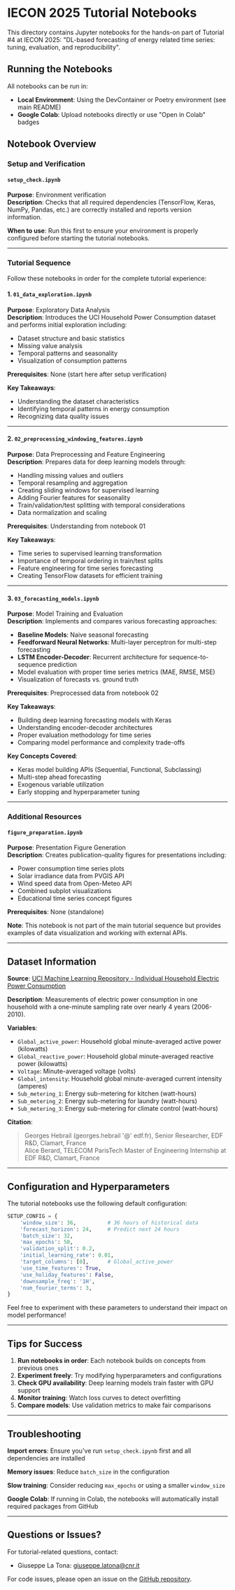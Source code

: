 # IECON 2025 Tutorial Notebooks

This directory contains Jupyter notebooks for the hands-on part of Tutorial #4 at IECON 2025: "DL-based forecasting of energy related time series: tuning, evaluation, and reproducibility".

## Running the Notebooks

All notebooks can be run in:
- **Local Environment**: Using the DevContainer or Poetry environment (see main README)
- **Google Colab**: Upload notebooks directly or use "Open in Colab" badges

## Notebook Overview

### Setup and Verification

#### `setup_check.ipynb`
**Purpose**: Environment verification  
**Description**: Checks that all required dependencies (TensorFlow, Keras, NumPy, Pandas, etc.) are correctly installed and reports version information.

**When to use**: Run this first to ensure your environment is properly configured before starting the tutorial notebooks.

---

### Tutorial Sequence

Follow these notebooks in order for the complete tutorial experience:

#### 1. `01_data_exploration.ipynb`
**Purpose**: Exploratory Data Analysis  
**Description**: Introduces the UCI Household Power Consumption dataset and performs initial exploration including:
- Dataset structure and basic statistics
- Missing value analysis
- Temporal patterns and seasonality
- Visualization of consumption patterns

**Prerequisites**: None (start here after setup verification)

**Key Takeaways**: 
- Understanding the dataset characteristics
- Identifying temporal patterns in energy consumption
- Recognizing data quality issues

---

#### 2. `02_preprocessing_windowing_features.ipynb`
**Purpose**: Data Preprocessing and Feature Engineering  
**Description**: Prepares data for deep learning models through:
- Handling missing values and outliers
- Temporal resampling and aggregation
- Creating sliding windows for supervised learning
- Adding Fourier features for seasonality
- Train/validation/test splitting with temporal considerations
- Data normalization and scaling

**Prerequisites**: Understanding from notebook 01

**Key Takeaways**:
- Time series to supervised learning transformation
- Importance of temporal ordering in train/test splits
- Feature engineering for time series forecasting
- Creating TensorFlow datasets for efficient training

---

#### 3. `03_forecasting_models.ipynb`
**Purpose**: Model Training and Evaluation  
**Description**: Implements and compares various forecasting approaches:
- **Baseline Models**: Naive seasonal forecasting
- **Feedforward Neural Networks**: Multi-layer perceptron for multi-step forecasting
- **LSTM Encoder-Decoder**: Recurrent architecture for sequence-to-sequence prediction
- Model evaluation with proper time series metrics (MAE, RMSE, MSE)
- Visualization of forecasts vs. ground truth

**Prerequisites**: Preprocessed data from notebook 02

**Key Takeaways**:
- Building deep learning forecasting models with Keras
- Understanding encoder-decoder architectures
- Proper evaluation methodology for time series
- Comparing model performance and complexity trade-offs

**Key Concepts Covered**:
- Keras model building APIs (Sequential, Functional, Subclassing)
- Multi-step ahead forecasting
- Exogenous variable utilization
- Early stopping and hyperparameter tuning

---

### Additional Resources

#### `figure_preparation.ipynb`
**Purpose**: Presentation Figure Generation  
**Description**: Creates publication-quality figures for presentations including:
- Power consumption time series plots
- Solar irradiance data from PVGIS API
- Wind speed data from Open-Meteo API
- Combined subplot visualizations
- Educational time series concept figures

**Prerequisites**: None (standalone)

**Note**: This notebook is not part of the main tutorial sequence but provides examples of data visualization and working with external APIs.

---

## Dataset Information

**Source**: [UCI Machine Learning Repository - Individual Household Electric Power Consumption](https://archive.ics.uci.edu/ml/datasets/individual+household+electric+power+consumption)

**Description**: Measurements of electric power consumption in one household with a one-minute sampling rate over nearly 4 years (2006-2010).

**Variables**:
- `Global_active_power`: Household global minute-averaged active power (kilowatts)
- `Global_reactive_power`: Household global minute-averaged reactive power (kilowatts)
- `Voltage`: Minute-averaged voltage (volts)
- `Global_intensity`: Household global minute-averaged current intensity (amperes)
- `Sub_metering_1`: Energy sub-metering for kitchen (watt-hours)
- `Sub_metering_2`: Energy sub-metering for laundry (watt-hours)
- `Sub_metering_3`: Energy sub-metering for climate control (watt-hours)

**Citation**: 
> Georges Hebrail (georges.hebrail '@' edf.fr), Senior Researcher, EDF R&D, Clamart, France  
> Alice Berard, TELECOM ParisTech Master of Engineering Internship at EDF R&D, Clamart, France

---

## Configuration and Hyperparameters

The tutorial notebooks use the following default configuration:

```python
SETUP_CONFIG = {
    'window_size': 36,          # 36 hours of historical data
    'forecast_horizon': 24,     # Predict next 24 hours
    'batch_size': 32,
    'max_epochs': 50,
    'validation_split': 0.2,
    'initial_learning_rate': 0.01,
    'target_columns': [0],      # Global_active_power
    'use_time_features': True,
    'use_holiday_features': False,
    'downsample_freq': '1H',
    'num_fourier_terms': 3,
}
```

Feel free to experiment with these parameters to understand their impact on model performance!

---

## Tips for Success

1. **Run notebooks in order**: Each notebook builds on concepts from previous ones
2. **Experiment freely**: Try modifying hyperparameters and configurations
3. **Check GPU availability**: Deep learning models train faster with GPU support
4. **Monitor training**: Watch loss curves to detect overfitting
5. **Compare models**: Use validation metrics to make fair comparisons

---

## Troubleshooting

**Import errors**: Ensure you've run `setup_check.ipynb` first and all dependencies are installed

**Memory issues**: Reduce `batch_size` in the configuration

**Slow training**: Consider reducing `max_epochs` or using a smaller `window_size`

**Google Colab**: If running in Colab, the notebooks will automatically install required packages from GitHub

---

## Questions or Issues?

For tutorial-related questions, contact:
- Giuseppe La Tona: giuseppe.latona@cnr.it

For code issues, please open an issue on the [GitHub repository](https://github.com/giulatona/iecon2025_tutorial).
